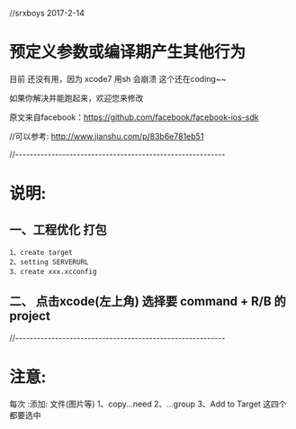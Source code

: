 //srxboys 2017-2-14

# 预定义参数或编译期产生其他行为

目前 还没有用，因为 xcode7 用sh 会崩溃
这个还在coding~~

如果你解决并能跑起来，欢迎您来修改

原文来自facebook：https://github.com/facebook/facebook-ios-sdk

//可以参考:  http://www.jianshu.com/p/83b6e781eb51

//----------------------------------------------------------

# 说明:
## 一、工程优化 打包 
    1、create target 
    2、setting SERVERURL 
    3、create xxx.xcconfig 

## 二、 点击xcode(左上角) 选择要 command + R/B 的 project

//----------------------------------------------------------

# 注意:
每次 :添加: 文件(图片等)
1、copy...need
2、...group
3、Add to Target 这四个 都要选中
